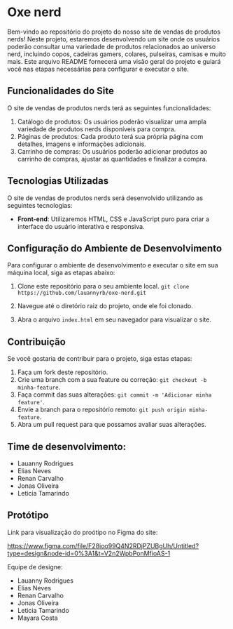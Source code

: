 # Oxe nerd
Bem-vindo ao repositório do projeto do nosso site de vendas de produtos nerds! Neste projeto, estaremos desenvolvendo um site onde os usuários poderão consultar uma variedade de produtos relacionados ao universo nerd, incluindo copos, cadeiras gamers, colares, pulseiras, camisas e muito mais. Este arquivo README fornecerá uma visão geral do projeto e guiará você nas etapas necessárias para configurar e executar o site.

## Funcionalidades do Site

O site de vendas de produtos nerds terá as seguintes funcionalidades:

1. Catálogo de produtos: Os usuários poderão visualizar uma ampla variedade de produtos nerds disponíveis para compra.
2. Páginas de produtos: Cada produto terá sua própria página com detalhes, imagens e informações adicionais.
3. Carrinho de compras: Os usuários poderão adicionar produtos ao carrinho de compras, ajustar as quantidades e finalizar a compra.

## Tecnologias Utilizadas

O site de vendas de produtos nerds será desenvolvido utilizando as seguintes tecnologias:

- **Front-end**: Utilizaremos HTML, CSS e JavaScript puro para criar a interface do usuário interativa e responsiva.

## Configuração do Ambiente de Desenvolvimento

Para configurar o ambiente de desenvolvimento e executar o site em sua máquina local, siga as etapas abaixo:

1. Clone este repositório para o seu ambiente local.
`git clone https://github.com/lauannyrb/oxe-nerd.git`

2. Navegue até o diretório raiz do projeto, onde ele foi clonado.
3. Abra o arquivo `index.html` em seu navegador para visualizar o site.

## Contribuição

Se você gostaria de contribuir para o projeto, siga estas etapas:

1. Faça um fork deste repositório.
2. Crie uma branch com a sua feature ou correção: `git checkout -b minha-feature`.
3. Faça commit das suas alterações: `git commit -m 'Adicionar minha feature'`.
4. Envie a branch para o repositório remoto: `git push origin minha-feature`.
5. Abra um pull request para que possamos avaliar suas alterações.


## Time de desenvolvimento:
- Lauanny Rodrigues
- Elias Neves
- Renan Carvalho
- Jonas Oliveira
- Leticia Tamarindo 

## Protótipo

Link para visualização do proótipo no Figma do site:

https://www.figma.com/file/F28ioo99Q4N2RDjPZUBgUh/Untitled?type=design&node-id=0%3A1&t=V2n2WpbPonMfioAS-1

Equipe de designe:

- Lauanny Rodrigues
- Elias Neves
- Renan Carvalho
- Jonas Oliveira
- Leticia Tamarindo 
- Mayara Costa